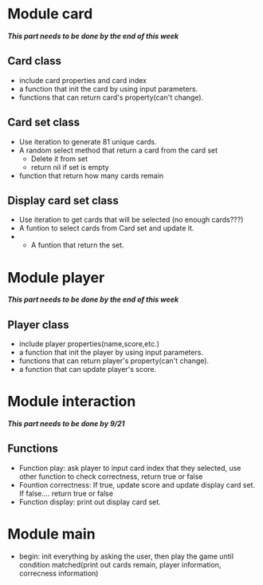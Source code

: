 # Module card 
***This part needs to be done by the end of this week***

## Card class
+ include card properties and card index
+ a function that init the card by using input parameters.
+ functions that can return card's property(can't change).

## Card set class
+ Use iteration to generate 81 unique cards.
+ A random select method that return a card from the card set
  + Delete it from set
  + return nil if set is empty
+ function that return how many cards remain

## Display card set class
+ Use iteration to get cards that will be selected (no enough cards???)
+ A funtion to select cards from Card set and update it.
+ + A funtion that return the set.

# Module player 
***This part needs to be done by the end of this week***

## Player class
+ include player properties(name,score,etc.)
+ a function that init the player by using input parameters.
+ functions that can return player's property(can't change).
+ a function that can update player's score.

# Module interaction 
***This part needs to be done by 9/21***

## Functions
+ Function play: ask player to input card index that they selected, use other function to check correctness, return true or false
+ Fountion correctness: If true, update score and update display card set. If false.... return true or false
+ Function display: print out display card set.

# Module main
+ begin: init everything by asking the user, then play the game until condition matched(print out cards remain, player information, correcness information)
 


